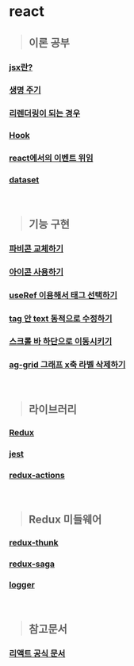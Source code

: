 # react
> ## 이론 공부

### [jsx란?](https://github.com/ka0824/react/blob/main/theory/jsx.md)

### [생명 주기](https://github.com/ka0824/react/blob/main/theory/life_cycle.md)

### [리렌더링이 되는 경우](https://github.com/ka0824/react/blob/main/theory/when_rerendering.md)

### [Hook](https://github.com/ka0824/react/blob/main/theory/hook.md)

### [react에서의 이벤트 위임](https://github.com/ka0824/react/blob/main/feat/event_delegation.md)

### [dataset](https://github.com/ka0824/react/blob/main/theory/data_set.md)

<br />

> ## 기능 구현

### [파비콘 교체하기](https://github.com/ka0824/react/blob/main/feat/favicon.md)

### [아이콘 사용하기](https://github.com/ka0824/react/blob/main/feat/use_icon.md)

### [useRef 이용해서 태그 선택하기](https://github.com/ka0824/react/blob/main/feat/useref_tag_select.md)

### [tag 안 text 동적으로 수정하기](https://github.com/ka0824/react/blob/main/feat/edit_text_in_tag.md)

### [스크롤 바 하단으로 이동시키기](https://github.com/ka0824/react/blob/main/feat/scroll_bar_go_bottom.md)

### [ag-grid 그래프 x축 라벨 삭제하기](https://github.com/ka0824/react/blob/main/feat/ag_grid_delete_bottom.md)

<br />

> ## 라이브러리

### [Redux](https://github.com/ka0824/react/blob/main/library/redux.md)

### [jest](https://github.com/ka0824/react/blob/main/library/jest.md)

### [redux-actions](https://github.com/ka0824/react/blob/main/library/redux_actions.md)

<br />

> ## Redux 미들웨어

### [redux-thunk](https://github.com/ka0824/react/blob/main/redux_middleware/redux-thunk.md)

### [redux-saga](https://github.com/ka0824/react/blob/main/redux_middleware/redux-saga.md)

### [logger](https://github.com/ka0824/react/blob/main/redux_middleware/logger.md)

<br />

> ## 참고문서

### [리액트 공식 문서](https://ko.reactjs.org/docs/getting-started.html)
